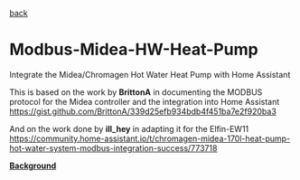 [back](/README.md) 

# Modbus-Midea-HW-Heat-Pump
Integrate the Midea/Chromagen Hot Water Heat Pump with Home Assistant

This is based on the work by **BrittonA** in documenting the MODBUS protocol for the Midea controller and the integration into Home Assistant  https://gist.github.com/BrittonA/339d25efb934bdb4f451ba7e2f920ba3

And on the work done by **ill_hey** in adapting it for the Elfin-EW11 https://community.home-assistant.io/t/chromagen-midea-170l-heat-pump-hot-water-system-modbus-integration-success/773718


[**Background**](instructions/background.md)

